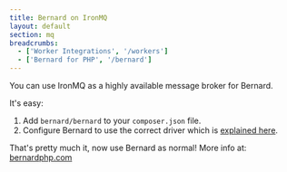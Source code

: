```yaml
---
title: Bernard on IronMQ
layout: default
section: mq
breadcrumbs:
  - ['Worker Integrations', '/workers']
  - ['Bernard for PHP', '/bernard']
---
```


You can use IronMQ as a highly available message broker for Bernard.

It's easy:

1. Add `bernard/bernard` to your `composer.json` file.
2. Configure Bernard to use the correct driver which is [explained here](http://bernardphp.com/en/latest/docs/drivers.html#ironmq).

That's pretty much it, now use Bernard as normal! More info at: [bernardphp.com](http://bernardphp.com)

